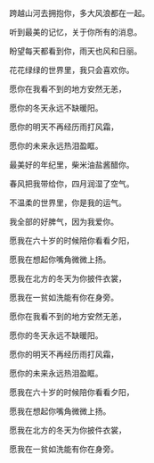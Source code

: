 跨越山河去拥抱你，多大风浪都在一起。

听到最美的记忆，关于你所有的消息。

盼望每天都看到你，雨天也风和日丽。

花花绿绿的世界里，我只会喜欢你。

愿你在我看不到的地方安然无恙，

愿你的冬天永远不缺暖阳。

愿你的明天不再经历雨打风霜，

愿你的未来永远热泪盈眶。

最美好的年纪里，柴米油盐酱醋你。

春风把我带给你，四月润湿了空气。

不温柔的世界里，你是我的运气。

我全部的好脾气，因为我爱你。

愿我在六十岁的时候陪你看看夕阳，

愿我在想起你嘴角微微上扬。

愿我在北方的冬天为你披件衣裳，

愿我在一贫如洗能有你在身旁。

愿你在我看不到的地方安然无恙，

愿你的冬天永远不缺暖阳。

愿你的明天不再经历雨打风霜，

愿你的未来永远热泪盈眶。

愿我在六十岁的时候陪你看看夕阳，

愿我在想起你嘴角微微上扬。

愿我在北方的冬天为你披件衣裳，

愿我在一贫如洗能有你在身旁。
